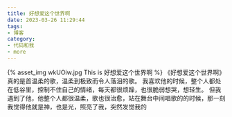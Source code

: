 ```yaml
---
title: 好想爱这个世界啊
date: 2023-03-26 11:29:44
tags:
- 博客
category:
- 代码和我
- more
---
```

{% asset_img wkUOiw.jpg This is 好想爱这个世界啊 %}
《好想爱这个世界啊》真的是首温柔的歌，温柔到极致而令人落泪的歌。
我喜欢他的时候，整个人都处在低谷里，控制不住自己的情绪，每天都很烦躁，也很脆弱想哭，想轻生。
但我遇到了他，他整个人都很温柔，歌也很治愈，站在舞台中间唱歌的的时候，那一刻我觉得他就是神，也是光，照亮了我，突然发觉我的